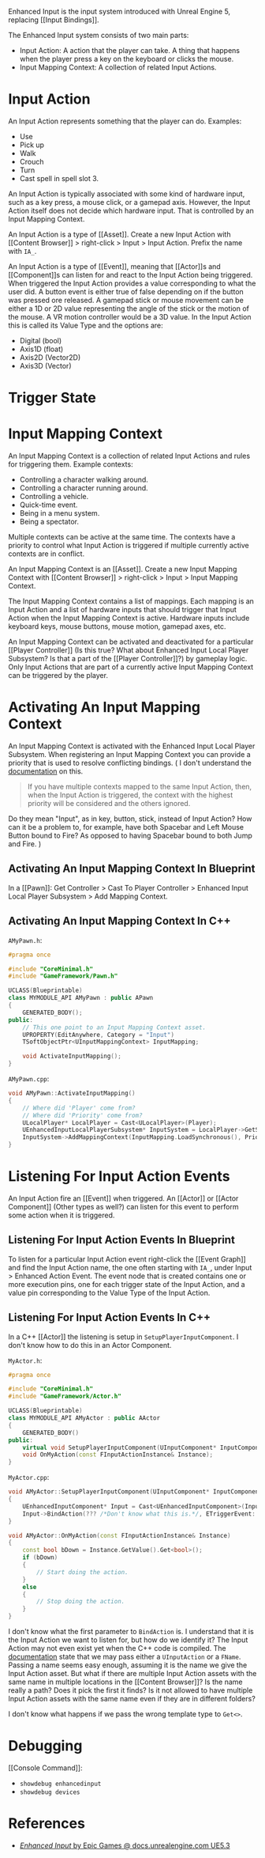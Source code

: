 Enhanced Input is the input system introduced with Unreal Engine 5,
replacing [[Input Bindings]].

The Enhanced Input system consists of two main parts:
- Input Action: A action that the player can take. A thing that happens when the player press a key on the keyboard or clicks the mouse.
- Input Mapping Context: A collection of related Input Actions.

# Input Action

An Input Action represents something that the player can do.
Examples:
- Use
- Pick up
- Walk
- Crouch
- Turn
- Cast spell in spell slot 3.

An Input Action is typically associated with some kind of hardware input,
such as a key press, a mouse click, or a gamepad axis.
However, the Input Action itself does not decide which hardware input.
That is controlled by an Input Mapping Context.

An Input Action is a type of [[Asset]].
Create a new Input Action with [[Content Browser]] > right-click > Input > Input Action.
Prefix the name with `IA_`.

An Input Action is a type of [[Event]], meaning that [[Actor]]s and [[Component]]s can listen for and react to the Input Action being triggered.
When triggered the Input Action provides a value corresponding to what the user did.
A button event is either true of false depending on if the button was pressed ore released.
A gamepad stick or mouse movement can be either a 1D or 2D value representing the angle of the stick or the motion of the mouse.
A VR motion controller would be a 3D value.
In the Input Action this is called its Value Type and the options are:
- Digital (bool)
- Axis1D (float)
- Axis2D (Vector2D)
- Axis3D (Vector)

# Trigger State



# Input Mapping Context

An Input Mapping Context is a collection of related Input Actions and rules for triggering them.
Example contexts:
- Controlling a character walking around.
- Controlling a character running around.
- Controlling a vehicle.
- Quick-time event.
- Being in a menu system.
- Being a spectator.

Multiple contexts can be active at the same time.
The contexts have a priority to control what Input Action is triggered if multiple currently active contexts are in conflict.

An Input Mapping Context is an [[Asset]].
Create a new Input Mapping Context with [[Content Browser]]  > right-click > Input > Input Mapping Context.

The Input Mapping Context contains a list of mappings.
Each mapping is an Input Action and a list of hardware inputs that should trigger that Input Action when the Input Mapping Context is active.
Hardware inputs include keyboard keys, mouse buttons, mouse motion, gamepad axes, etc.

An Input Mapping Context can be activated and deactivated for a particular [[Player Controller]] (Is this true? What about Enhanced Input Local Player Subsystem? Is that a part of the [[Player Controller]]?) by gameplay logic.
Only Input Actions that are part of a currently active Input Mapping Context can be triggered by the player.

# Activating An Input Mapping Context

An Input Mapping Context is activated with the Enhanced Input Local Player Subsystem.
When registering an Input Mapping Context you can provide a priority that is used to resolve conflicting bindings.
(
I don't understand the [documentation](https://docs.unrealengine.com/5.3/en-US/enhanced-input-in-unreal-engine/#inputmappingcontexts) on this.

> If you have multiple contexts mapped to the same Input Action, then, when the Input Action is triggered, the context with the highest priority will be considered and the others ignored.

Do they mean "Input", as in key, button, stick, instead of Input Action?
How can it be a problem to, for example, have both Spacebar and Left Mouse Button bound to Fire?
As opposed to having Spacebar bound to both Jump and Fire.
)


## Activating An Input Mapping Context In Blueprint

In a [[Pawn]]: Get Controller > Cast To Player Controller > Enhanced Input Local Player Subsystem > Add Mapping Context.


## Activating An Input Mapping Context In C++

`AMyPawn.h`:
```cpp
#pragma once

#include "CoreMinimal.h"
#include "GameFramework/Pawn.h"

UCLASS(Blueprintable)
class MYMODULE_API AMyPawn : public APawn
{
	GENERATED_BODY();
public:
	// This one point to an Input Mapping Context asset.
	UPROPERTY(EditAnywhere, Category = "Input")
	TSoftObjectPtr<UInputMappingContext> InputMapping;

	void ActivateInputMapping();
}
```

`AMyPawn.cpp`:
```cpp
void AMyPawn::ActivateInputMapping()
{
	// Where did 'Player' come from?
	// Where did 'Priority' come from?
	ULocalPlayer* LocalPlayer = Cast<ULocalPlayer>(Player);
	UEnhancedInputLocalPlayerSubsystem* InputSystem = LocalPlayer->GetSubsystem<UEnhancedInputLocalPlayerSubsystem>();
	InputSystem->AddMappingContext(InputMapping.LoadSynchronous(), Priority);
}
```


# Listening For Input Action Events

An Input Action fire an [[Event]] when triggered.
An [[Actor]] or [[Actor Component]] (Other types as well?) can listen for this event to perform some action when it is triggered.

## Listening For Input Action Events In Blueprint

To listen for a particular Input Action event right-click the [[Event Graph]] and find the Input Action name, the one often starting with `IA_`, under Input > Enhanced Action Event.
The event node that is created contains one or more execution pins, one for each trigger state of the Input Action, and a value pin corresponding to the Value Type of the Input Action.

## Listening For Input Action Events In C++

In a C++ [[Actor]] the listening is setup in `SetupPlayerInputComponent`.
I don't know how to do this in an Actor Component.

`MyActor.h`:
```cpp
#pragma once

#include "CoreMinimal.h"
#include "GameFramework/Actor.h"

UCLASS(Blueprintable)
class MYMODULE_API AMyActor : public AActor
{
	GENERATED_BODY()
public:
	virtual void SetupPlayerInputComponent(UInputComponent* InputComponent);
	void OnMyAction(const FInputActionInstance& Instance);
}
```

`MyActor.cpp`:
```cpp
void AMyActor::SetupPlayerInputComponent(UInputComponent* InputComponent)
{
	UEnhancedInputComponent* Input = Cast<UEnhancedInputComponent>(InputComponent);
	Input->BindAction(??? /*Don't know what this is.*/, ETriggerEvent::Triggered, this, &AMyActor::OnMyAction);
}

void AMyActor::OnMyAction(const FInputActionInstance& Instance)
{
	const bool bDown = Instance.GetValue().Get<bool>();
	if (bDown)
	{
		// Start doing the action.
	}
	else
	{
		// Stop doing the action.
	}
}
```

I don't know what the first parameter to `BindAction` is.
I understand that it is the Input Action we want to listen for, but how do we identify it?
The Input Action may not even exist yet when the C++ code is compiled.
The [documentation](https://docs.unrealengine.com/5.3/en-US/API/Plugins/EnhancedInput/UEnhancedInputComponent/BindAction/) state that we may pass either a `UInputAction` or a `FName`.
Passing a name seems easy enough, assuming it is the name we give the Input Action asset.
But what if there are multiple Input Action assets with the same name in multiple locations in the [[Content Browser]]?
Is the name really a path?
Does it pick the first it finds?
Is it not allowed to have multiple Input Action assets with the same name even if they are in different folders?

I don't know what happens if we pass the wrong template type to `Get<>`.

# Debugging

[[Console Command]]:
- `showdebug enhancedinput`
- `showdebug devices`
# References

- [_Enhanced Input_ by Epic Games @ docs.unrealengine.com UE5.3](https://docs.unrealengine.com/5.3/en-US/enhanced-input-in-unreal-engine/)

